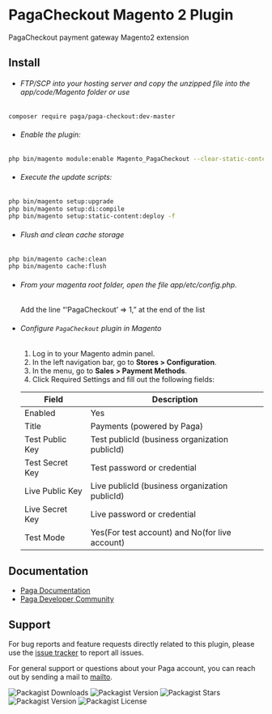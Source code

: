 
# PagaCheckout Magento 2 Plugin

PagaCheckout payment gateway Magento2 extension

## Install

- ###### FTP/SCP into your hosting server and copy the unzipped file into the app/code/Magento folder or use

```bash
composer require paga/paga-checkout:dev-master
```

- ###### Enable the plugin:

```bash
php bin/magento module:enable Magento_PagaCheckout --clear-static-content
```

- ###### Execute the update scripts:

```bash
php bin/magento setup:upgrade
php bin/magento setup:di:compile
php bin/magento setup:static-content:deploy -f
```

- ###### Flush and clean cache storage

```bash
php bin/magento cache:clean
php bin/magento cache:flush
```

- ###### From your magenta root folder, open the file app/etc/config.php.

  Add the line “‘PagaCheckout’ => 1,” at the end of the list

- ###### Configure `PagaCheckout` plugin in Magento

  1. Log in to your Magento admin panel.
  2. In the left navigation bar, go to **Stores > Configuration**.
  3. In the menu, go to **Sales > Payment Methods**.
  4. Click Required Settings and fill out the following fields:

  | Field           | Description                                    |
  | --------------- | ---------------------------------------------- |
  | Enabled         | Yes                                            |
  | Title           | Payments (powered by Paga)                     |
  | Test Public Key | Test publicId (business organization publicId) |
  | Test Secret Key | Test password or credential                    |
  | Live Public Key | Live publicId (business organization publicId) |
  | Live Secret Key | Live password or credential                    |
  | Test Mode       | Yes(For test account) and No(for live account) |


## Documentation

- [Paga Documentation](https://developer-docs.paga.com/docs/introduction)
- [Paga Developer Community](https://developer.paga.com/)

## Support

For bug reports and feature requests directly related to this plugin, please use the [issue tracker](https://github.com/pagadevcomm/paga-checkout-magento-plugin/issues) to report all issues.

For general support or questions about your Paga account, you can reach out by sending a mail to [mailto](service@mypaga.com).

![Packagist Downloads](https://img.shields.io/packagist/dm/pagadevcomm/paga-checkout?style=plastic)
![Packagist Version](https://img.shields.io/packagist/v/pagadevcomm/paga-checkout?style=plastic)
![Packagist Stars](https://img.shields.io/packagist/stars/pagadevcomm/paga-checkout?style=plastic)
![Packagist Version](https://img.shields.io/packagist/v/pagadevcomm/paga-checkout?style=plastic)
![Packagist License](https://img.shields.io/packagist/l/pagadevcomm/paga-checkout)


